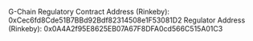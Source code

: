 G-Chain Regulatory Contract Address (Rinkeby): 0xCec6fd8Cde51B7BBd92Bdf82314508e1F53081D2
Regulator Address (Rinkeby): 0x0A4A2f95E8625EB07A67F8DFA0cd566C515A01C3